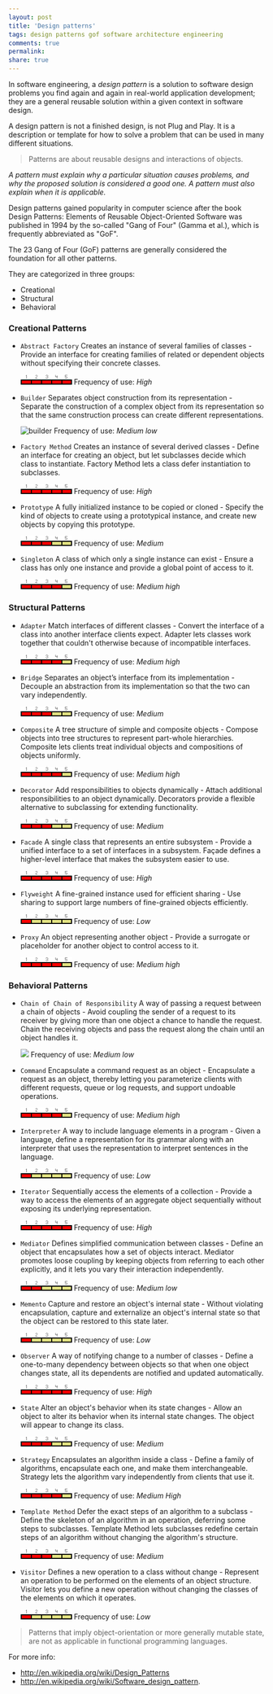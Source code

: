 ```yaml
---
layout: post
title: 'Design patterns'
tags: design patterns gof software architecture engineering
comments: true
permalink:
share: true
---
```

In software engineering, a _design pattern_ is a solution to software design problems you find again and again in real-world application development; they are a general reusable solution within a given context in software design. 

A design pattern is not a finished design, is not Plug and Play. It is a description or template for how to solve a problem that can be used in many different situations. 

> Patterns are about reusable designs and interactions of objects.

_A pattern must explain why a particular situation causes problems, and why the proposed solution is considered a good one. A pattern must also explain when it is applicable._

Design patterns gained popularity in computer science after the book Design Patterns: Elements of Reusable Object-Oriented Software was published in 1994 by the so-called "Gang of Four" (Gamma et al.), which is frequently abbreviated as "GoF".

The 23 Gang of Four (GoF) patterns are generally considered the foundation for all other patterns.

They are categorized in three groups:

* Creational
* Structural
* Behavioral

### Creational Patterns

*  `Abstract Factory`  Creates an instance of several families of classes - Provide an interface for creating families of related or dependent objects without specifying their concrete classes.

	![abstract factory](../public/images/use_high.gif) Frequency of use: _High_

*  `Builder` 	Separates object construction from its representation - Separate the construction of a complex object from its representation so that the same construction process can create different representations.

	![builder](../public/images/gof_builder_use_medium_low.gif) Frequency of use: _Medium low_

*  `Factory Method` 	Creates an instance of several derived classes - Define an interface for creating an object, but let subclasses decide which class to instantiate. Factory Method lets a class defer instantiation to subclasses. 
	
    ![factory method](../public/images/use_high.gif) Frequency of use: _High_
    
*  `Prototype` 	A fully initialized instance to be copied or cloned - Specify the kind of objects to create using a prototypical instance, and create new objects by copying this prototype.

	![prototype](../public/images/use_medium.gif) Frequency of use: _Medium_
    
*  `Singleton` 	A class of which only a single instance can exist - Ensure a class has only one instance and provide a global point of access to it.

	![prototype](../public/images/use_medium_high.gif) Frequency of use: _Medium high_
    
### Structural Patterns
*  `Adapter` 	Match interfaces of different classes - Convert the interface of a class into another interface clients expect. Adapter lets classes work together that couldn't otherwise because of incompatible interfaces.

	![prototype](../public/images/use_medium_high.gif) Frequency of use: _Medium high_

*  `Bridge` 	Separates an object’s interface from its implementation - Decouple an abstraction from its implementation so that the two can vary independently. 
	
    ![prototype](../public/images/use_medium.gif) Frequency of use: _Medium_
    
*  `Composite` 	A tree structure of simple and composite objects - Compose objects into tree structures to represent part-whole hierarchies. Composite lets clients treat individual objects and compositions of objects uniformly. 

	![prototype](../public/images/use_medium_high.gif) Frequency of use: _Medium high_

*  `Decorator` 	Add responsibilities to objects dynamically - Attach additional responsibilities to an object dynamically. Decorators provide a flexible alternative to subclassing for extending functionality. 

	![prototype](../public/images/use_medium.gif) Frequency of use: _Medium_
    
*  `Facade` 	A single class that represents an entire subsystem - Provide a unified interface to a set of interfaces in a subsystem. Façade defines a higher-level interface that makes the subsystem easier to use. 

	![factory method](../public/images/use_high.gif) Frequency of use: _High_
    
*  `Flyweight` 	A fine-grained instance used for efficient sharing - Use sharing to support large numbers of fine-grained objects efficiently. 

	![prototype](../public/images/use_low.gif) Frequency of use: _Low_
    
*  `Proxy` 	An object representing another object - Provide a surrogate or placeholder for another object to control access to it. 

	![prototype](../public/images/use_medium_high.gif) Frequency of use: _Medium high_
    
### Behavioral Patterns
*  `Chain of Chain of Responsibility` 	A way of passing a request between a chain of objects - Avoid coupling the sender of a request to its receiver by giving more than one object a chance to handle the request. Chain the receiving objects and pass the request along the chain until an object handles it. 
	
    ![](../public/images/gof_builder_use_medium_low.gif) Frequency of use: _Medium low_
    
*  `Command` 	Encapsulate a command request as an object - Encapsulate a request as an object, thereby letting you parameterize clients with different requests, queue or log requests, and support undoable operations. 

	![](../public/images/use_medium_high.gif) Frequency of use: _Medium high_
    
*  `Interpreter` 	A way to include language elements in a program - Given a language, define a representation for its grammar along with an interpreter that uses the representation to interpret sentences in the language. 

	![prototype](../public/images/use_low.gif) Frequency of use: _Low_
    
*  `Iterator` 	Sequentially access the elements of a collection - Provide a way to access the elements of an aggregate object sequentially without exposing its underlying representation. 

	![prototype](../public/images/use_high.gif) Frequency of use: _High_

*  `Mediator` 	Defines simplified communication between classes - Define an object that encapsulates how a set of objects interact. Mediator promotes loose coupling by keeping objects from referring to each other explicitly, and it lets you vary their interaction independently. 

	![prototype](../public/images/use_medium_low.gif) Frequency of use: _Medium low_

*  `Memento` 	Capture and restore an object's internal state - Without violating encapsulation, capture and externalize an object's internal state so that the object can be restored to this state later. 

	![prototype](../public/images/use_low.gif) Frequency of use: _Low_
    
*  `Observer` 	A way of notifying change to a number of classes - Define a one-to-many dependency between objects so that when one object changes state, all its dependents are notified and updated automatically. 

	![prototype](../public/images/use_high.gif) Frequency of use: _High_
    
*  `State` 	Alter an object's behavior when its state changes - Allow an object to alter its behavior when its internal state changes. The object will appear to change its class. 

	![prototype](../public/images/use_medium.gif) Frequency of use: _Medium_

*  `Strategy` 	Encapsulates an algorithm inside a class - Define a family of algorithms, encapsulate each one, and make them interchangeable. Strategy lets the algorithm vary independently from clients that use it. 

	![prototype](../public/images/use_medium_high.gif) Frequency of use: _Medium High_

*  `Template Method` 	Defer the exact steps of an algorithm to a subclass - Define the skeleton of an algorithm in an operation, deferring some steps to subclasses. Template Method lets subclasses redefine certain steps of an algorithm without changing the algorithm's structure. 

	![prototype](../public/images/use_medium.gif) Frequency of use: _Medium_


*  `Visitor` 	Defines a new operation to a class without change - Represent an operation to be performed on the elements of an object structure. Visitor lets you define a new operation without changing the classes of the elements on which it operates. 

	![prototype](../public/images/use_low.gif) Frequency of use: _Low_
    
> Patterns that imply object-orientation or more generally mutable state, are not as applicable in functional programming languages.

For more info: 

* http://en.wikipedia.org/wiki/Design_Patterns
* http://en.wikipedia.org/wiki/Software_design_pattern.



[1]: http://www.objectmentor.com/resources/articles/Principles_and_Patterns.pdf
